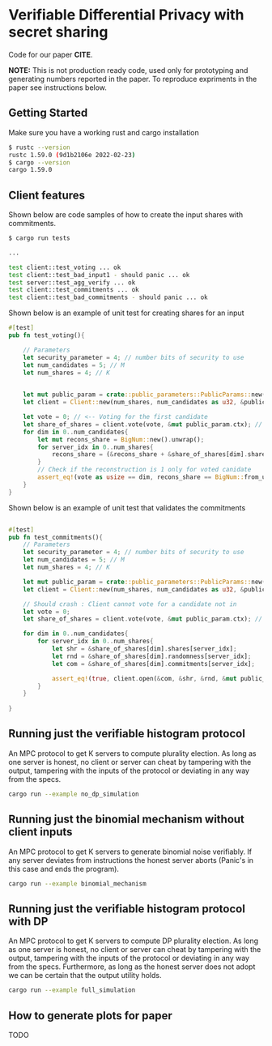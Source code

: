 # Verifiable Differential Privacy with secret sharing

Code for our paper **CITE**.

**NOTE:** This is not production ready code, used only for prototyping and generating numbers reported in the paper. To reproduce expriments in the paper see instructions below.

## Getting Started 

Make sure you have a working rust and cargo installation

```bash
$ rustc --version
rustc 1.59.0 (9d1b2106e 2022-02-23)
$ cargo --version
cargo 1.59.0
```

## Client features

Shown below are code samples of how to create the input shares with commitments. 

```bash
$ cargo run tests

...

test client::test_voting ... ok
test client::test_bad_input1 - should panic ... ok
test server::test_agg_verify ... ok
test client::test_commitments ... ok
test client::test_bad_commitments - should panic ... ok
```


Shown below is an example of unit test for creating shares for an input

```rust
#[test]
pub fn test_voting(){

    // Parameters 
    let security_parameter = 4; // number bits of security to use
    let num_candidates = 5; // M
    let num_shares = 4; // K
    

    let mut public_param = crate::public_parameters::PublicParams::new(security_parameter, num_shares).unwrap(); 
    let client = Client::new(num_shares, num_candidates as u32, &public_param.p, &public_param.q, &public_param.g, &public_param.h);

    let vote = 0; // <-- Voting for the first candidate
    let share_of_shares = client.vote(vote, &mut public_param.ctx); // there are M commitments for K servers
    for dim in 0..num_candidates{
        let mut recons_share = BigNum::new().unwrap();
        for server_idx in 0..num_shares{
            recons_share = (&recons_share + &share_of_shares[dim].shares[server_idx]).rem(&client.q);
        }
        // Check if the reconstruction is 1 only for voted canidate
        assert_eq!(vote as usize == dim, recons_share == BigNum::from_u32(1).unwrap());
    }
}
```

Shown below is an example of unit test that validates the commitments

```rust

#[test]
pub fn test_commitments(){
    // Parameters 
    let security_parameter = 4; // number bits of security to use
    let num_candidates = 5; // M
    let num_shares = 4; // K

    let mut public_param = crate::public_parameters::PublicParams::new(security_parameter, num_shares).unwrap(); 
    let client = Client::new(num_shares, num_candidates as u32, &public_param.p, &public_param.q, &public_param.g, &public_param.h);

    // Should crash : Client cannot vote for a candidate not in 
    let vote = 0;    
    let share_of_shares = client.vote(vote, &mut public_param.ctx); // there are M commitments for K servers

    for dim in 0..num_candidates{
        for server_idx in 0..num_shares{
            let shr = &share_of_shares[dim].shares[server_idx];
            let rnd = &share_of_shares[dim].randomness[server_idx];
            let com = &share_of_shares[dim].commitments[server_idx];

            assert_eq!(true, client.open(&com, &shr, &rnd, &mut public_param.ctx).unwrap());
        }
    }
    
}
```


## Running just the verifiable histogram protocol

An MPC protocol to get K servers to compute plurality election. As long as one server is honest, no client or server can cheat by tampering with the output, tampering with the inputs of the protocol or deviating in any way from the specs.

```bash
cargo run --example no_dp_simulation
```

## Running just the binomial mechanism without client inputs

An MPC protocol to get K servers to generate binomial noise verifiably. If any server deviates from instructions the honest server aborts (Panic's in this case and ends the program).

```bash
cargo run --example binomial_mechanism
```

## Running just the verifiable histogram protocol with DP

An MPC protocol to get K servers to compute DP plurality election. As long as one server is honest, no client or server can cheat by tampering with the output, tampering with the inputs of the protocol or deviating in any way from the specs. Furthermore, as long as the honest server does not adopt we can be certain that the output utility holds.

```bash
cargo run --example full_simulation
```

## How to generate plots for paper

TODO

